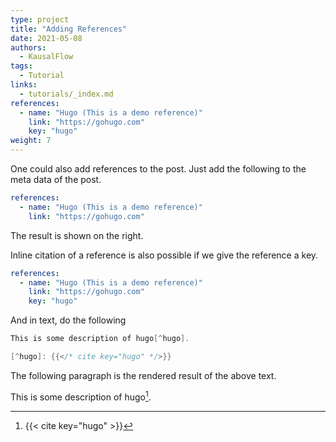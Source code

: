 ```yaml
---
type: project
title: "Adding References"
date: 2021-05-08
authors:
  - KausalFlow
tags:
  - Tutorial
links:
  - tutorials/_index.md
references:
  - name: "Hugo (This is a demo reference)"
    link: "https://gohugo.com"
    key: "hugo"
weight: 7
---
```


One could also add references to the post. Just add the following to the meta data of the post.

```yaml
references:
  - name: "Hugo (This is a demo reference)"
    link: "https://gohugo.com"
```

The result is shown on the right.


Inline citation of a reference is also possible if we give the reference a key.

```yaml
references:
  - name: "Hugo (This is a demo reference)"
    link: "https://gohugo.com"
    key: "hugo"
```

And in text, do the following

```go
This is some description of hugo[^hugo].

[^hugo]: {{</* cite key="hugo" */>}}
```

The following paragraph is the rendered result of the above text.

This is some description of hugo[^hugo].

[^hugo]: {{< cite key="hugo" >}}